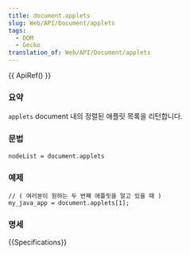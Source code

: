 ```yaml
---
title: document.applets
slug: Web/API/Document/applets
tags:
  - DOM
  - Gecko
translation_of: Web/API/Document/applets
---
```

{{ ApiRef() }}

### 요약

`applets` document 내의 정렬된 애플릿 목록을 리턴합니다.

### 문법

    nodeList = document.applets

### 예제

    // ( 여러분이 원하는 두 번째 애플릿을 알고 있을 때 )
    my_java_app = document.applets[1];

### 명세

{{Specifications}}
